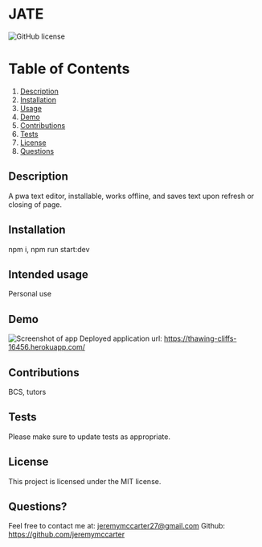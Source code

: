 # JATE
![GitHub license](https://img.shields.io/badge/license-MIT-blue.svg)


  # Table of Contents
  1. [Description](#description)
  2. [Installation](#installation)
  3. [Usage](#intended-usage)
  4. [Demo](#demo)
  5. [Contributions](#contributions)
  6. [Tests](#tests)
  7. [License](#license)
  8. [Questions](#questions?)
  

## Description
A pwa text editor, installable, works offline, and saves text upon refresh or closing of page.

  ##  Installation
  npm i, npm run start:dev
  

  ## Intended usage
  Personal use
   
  ## Demo
  ![Screenshot of app](https://user-images.githubusercontent.com/118328184/235032762-c569c91c-2df4-4c1a-adc7-82dcff339251.png)
  Deployed application url: https://thawing-cliffs-16456.herokuapp.com/

  ## Contributions
  BCS, tutors 

  ## Tests
  Please make sure to update tests as appropriate.
  
 
  

   ## License
This project is licensed under the MIT license.

  
  
  ## Questions?
  Feel free to contact me at: jeremymccarter27@gmail.com
  Github: https://github.com/jeremymccarter